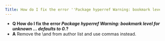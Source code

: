 ```yaml
---
Title: How do I fix the error ''Package hyperref Warning: bookmark level for unknown ... defaults to 0.''?
---
```


- **Q How do I fix the error *Package hyperref Warning: bookmark level for unknown ... defaults to 0.*?**
- **A** Remove the \\and from author list and use commas instead.


